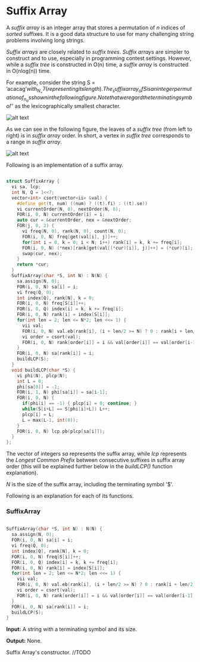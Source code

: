 # Suffix Array

A _suffix array_ is an integer array that stores a permutation of _n_ indices of _sorted_ suffixes. It is a good data structure to use for many challenging string problems involving long strings.

_Suffix arrays_ are closely related to _suffix trees_. _Suffix arrays_ are simpler to construct and to use, especially in programming contest settings. However, while a _suffix tree_ is constructed in O(n) time, a _suffix array_ is constructed in O(nlog(n)) time.

For example, consider the string S = ’acacag$’ with _N_ = 7 (representing its length). The _suffix array_ of S is an integer permutation of _n_ as shown in the following figure. Note that we regard the terminating symbol '$' as the lexicographically
smallest character.

![alt text](https://i.imgur.com/FLHe7Vg.png)

As we can see in the following figure, the leaves of a _suffix tree_ (from left to right) is in _suffix array_ order. In short, a vertex in _suffix tree_ corresponds to a range in _suffix array_.

![alt text](https://i.imgur.com/3NDD2FD.png)

Following is an implementation of a suffix array.

```cpp

struct SuffixArray {
  vi sa, lcp;
  int N, Q = 1<<7;
  vector<int> csort(vector<ii> &val) {
    #define get(t, num) ((num) ? ((t).fi) : ((t).se))
    vi currentOrder(N, 0), nextOrder(N, 0);
    FOR(i, 0, N) currentOrder[i] = i;
    auto cur = &currentOrder, nex = &nextOrder;
    FOR(j, 0, 2) {
      vi freq(N, 0), rank(N, 0), count(N, 0);
      FOR(i, 0, N) freq[get(val[i], j)]++;
      for(int i = 0, k = 0; i < N; i++) rank[i] = k, k += freq[i];	
      FOR(i, 0, N) (*nex)[rank[get(val[(*cur)[i]], j)]++] = (*cur)[i];
      swap(cur, nex);
    }
    return *cur;
  }
  SuffixArray(char *S, int N) : N(N) {
    sa.assign(N, 0);
    FOR(i, 0, N) sa[i] = i;
    vi freq(Q, 0);
    int index[Q], rank[N], k = 0;
    FOR(i, 0, N) freq[S[i]]++;
    FOR(i, 0, Q) index[i] = k, k += freq[i];
    FOR(i, 0, N) rank[i] = index[S[i]];
    for(int len = 2; len <= N*2; len <<= 1) {
      vii val;
      FOR(i, 0, N) val.eb(rank[i], (i + len/2 >= N) ? 0 : rank[i + len/2]);
      vi order = csort(val);
      FOR(i, 0, N) rank[order[i]] = i && val[order[i]] == val[order[i-1]] ? rank[order[i-1]] : i;
    }
    FOR(i, 0, N) sa[rank[i]] = i;
    buildLCP(S);
  }
  void buildLCP(char *S) {
    vi phi(N), plcp(N);
    int L = 0;
    phi[sa[0]] = -1;
    FOR(i, 1, N) phi[sa[i]] = sa[i-1];
    FOR(i, 0, N) {
      if(phi[i] == -1) { plcp[i] = 0; continue; }
      while(S[i+L] == S[phi[i]+L]) L++;
      plcp[i] = L;
      L = max(L-1, int(0));
    }
    FOR(i, 0, N) lcp.pb(plcp[sa[i]]);
  }
};

```

The vector of integers _sa_ represents the suffix array, while _lcp_ represents the _Longest Common Prefix_ between consecutive suffixes in suffix array order (this will be explained further below in the _buildLCP()_ function explanation).

_N_ is the size of the suffix array, including the terminating symbol '$'.

Following is an explanation for each of its functions.

### SuffixArray

```cpp

SuffixArray(char *S, int N) : N(N) {
  sa.assign(N, 0);
  FOR(i, 0, N) sa[i] = i;
  vi freq(Q, 0);
  int index[Q], rank[N], k = 0;
  FOR(i, 0, N) freq[S[i]]++;
  FOR(i, 0, Q) index[i] = k, k += freq[i];
  FOR(i, 0, N) rank[i] = index[S[i]];
  for(int len = 2; len <= N*2; len <<= 1) {
    vii val;
    FOR(i, 0, N) val.eb(rank[i], (i + len/2 >= N) ? 0 : rank[i + len/2]);
    vi order = csort(val);
    FOR(i, 0, N) rank[order[i]] = i && val[order[i]] == val[order[i-1]] ? rank[order[i-1]] : i;
  }
  FOR(i, 0, N) sa[rank[i]] = i;
  buildLCP(S);
}

```

**Input:** A string with a terminating symbol and its size.

**Output:** None.

Suffix Array's constructor. //TODO
